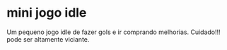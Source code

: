 # mini jogo idle
 Um pequeno jogo idle de fazer gols e ir comprando melhorias. Cuidado!!! pode ser altamente viciante.

